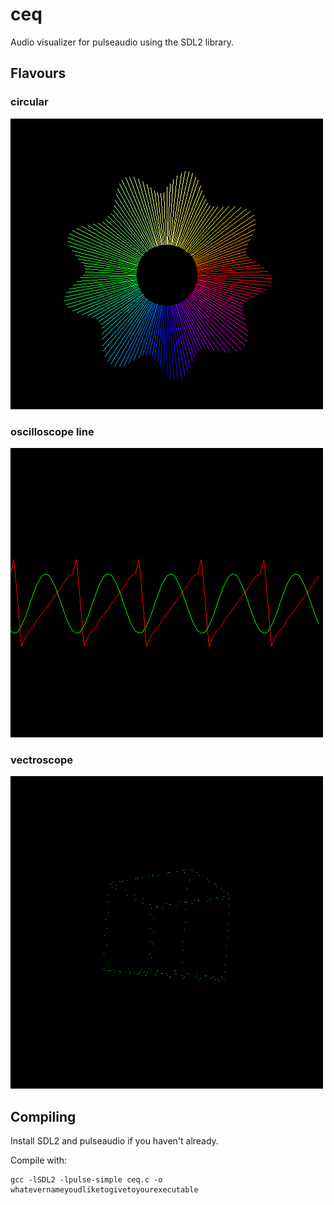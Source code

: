 # ceq
Audio visualizer for pulseaudio using the SDL2 library.
## Flavours
### circular
![circ](https://raw.githubusercontent.com/amendip/ceq/main/scrots/circ.png)
### oscilloscope line
![lin](https://raw.githubusercontent.com/amendip/ceq/main/scrots/lin.png)
### vectroscope
![2d](https://raw.githubusercontent.com/amendip/ceq/main/scrots/2d.png)
## Compiling
Install SDL2 and pulseaudio if you haven't already.

Compile with:
```
gcc -lSDL2 -lpulse-simple ceq.c -o whatevernameyoudliketogivetoyourexecutable
```
